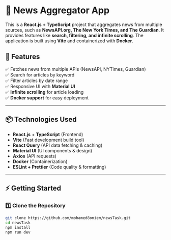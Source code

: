 <!-- # React + TypeScript + Vite

This template provides a minimal setup to get React working in Vite with HMR and some ESLint rules.

Currently, two official plugins are available:

- [@vitejs/plugin-react](https://github.com/vitejs/vite-plugin-react/blob/main/packages/plugin-react/README.md) uses [Babel](https://babeljs.io/) for Fast Refresh
- [@vitejs/plugin-react-swc](https://github.com/vitejs/vite-plugin-react-swc) uses [SWC](https://swc.rs/) for Fast Refresh

## Expanding the ESLint configuration

If you are developing a production application, we recommend updating the configuration to enable type aware lint rules:

- Configure the top-level `parserOptions` property like this:

```js
export default tseslint.config({
  languageOptions: {
    // other options...
    parserOptions: {
      project: ['./tsconfig.node.json', './tsconfig.app.json'],
      tsconfigRootDir: import.meta.dirname,
    },
  },
})
```

- Replace `tseslint.configs.recommended` to `tseslint.configs.recommendedTypeChecked` or `tseslint.configs.strictTypeChecked`
- Optionally add `...tseslint.configs.stylisticTypeChecked`
- Install [eslint-plugin-react](https://github.com/jsx-eslint/eslint-plugin-react) and update the config:

```js
// eslint.config.js
import react from 'eslint-plugin-react'

export default tseslint.config({
  // Set the react version
  settings: { react: { version: '18.3' } },
  plugins: {
    // Add the react plugin
    react,
  },
  rules: {
    // other rules...
    // Enable its recommended rules
    ...react.configs.recommended.rules,
    ...react.configs['jsx-runtime'].rules,
  },
})
``` -->

# 📰 News Aggregator App

This is a **React.js + TypeScript** project that aggregates news from multiple sources, such as **NewsAPI.org, The New York Times, and The Guardian**. It provides features like **search, filtering, and infinite scrolling**. The application is built using **Vite** and containerized with **Docker**.

## 🚀 Features

✅ Fetches news from multiple APIs (NewsAPI, NYTimes, Guardian)  
✅ Search for articles by keyword  
✅ Filter articles by date range  
✅ Responsive UI with **Material UI**  
✅ **Infinite scrolling** for article loading  
✅ **Docker support** for easy deployment

---

## 📦 Technologies Used

- **React.js** + **TypeScript** (Frontend)
- **Vite** (Fast development build tool)
- **React Query** (API data fetching & caching)
- **Material UI** (UI components & design)
- **Axios** (API requests)
- **Docker** (Containerization)
- **ESLint + Prettier** (Code quality & formatting)

---

## ⚡ Getting Started

### 1️⃣ Clone the Repository

```sh
git clone https://github.com/mohamed8oniem/newsTask.git
cd newsTask
npm install
npm run dev







```
